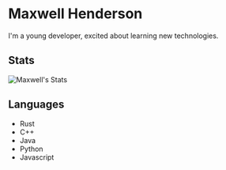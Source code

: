 # Maxwell Henderson

I'm a young developer, excited about learning new technologies.

## Stats

![Maxwell's Stats](https://github-readme-stats.vercel.app/api?username=maxstrid&hide=stars&hide_rank=true&include_all_commits=true&disable_animations=true&hide_border=true&show_icons=true&theme=gruvbox)

## Languages

- Rust
- C++
- Java
- Python
- Javascript
